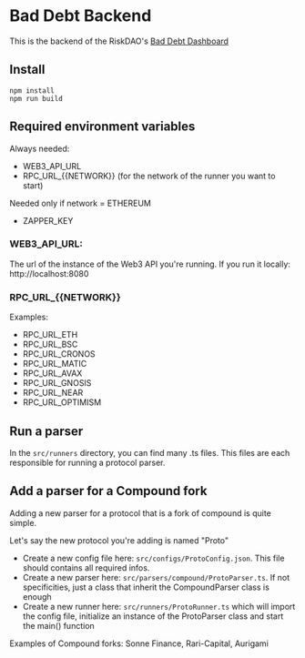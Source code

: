 # Bad Debt Backend

This is the backend of the RiskDAO's [Bad Debt Dashboard](https://bad-debt.riskdao.org/)

## Install
```
npm install
npm run build
```

## Required environment variables

Always needed:
- WEB3_API_URL
- RPC_URL_{{NETWORK}} (for the network of the runner you want to start)

Needed only if network = ETHEREUM
- ZAPPER_KEY

### WEB3_API_URL:
The url of the instance of the Web3 API you're running.
If you run it locally: http://localhost:8080

### RPC_URL_{{NETWORK}}

Examples:
- RPC_URL_ETH
- RPC_URL_BSC
- RPC_URL_CRONOS
- RPC_URL_MATIC
- RPC_URL_AVAX
- RPC_URL_GNOSIS
- RPC_URL_NEAR
- RPC_URL_OPTIMISM



## Run a parser

In the `src/runners` directory, you can find many .ts files. This files are each responsible for running a protocol parser.

## Add a parser for a Compound fork

Adding a new parser for a protocol that is a fork of compound is quite simple.

Let's say the new protocol you're adding is named "Proto"

- Create a new config file here: `src/configs/ProtoConfig.json`. This file should contains all required infos.
- Create a new parser here: `src/parsers/compound/ProtoParser.ts`. If not specificities, just a class that inherit the CompoundParser class is enough
- Create a new runner here: `src/runners/ProtoRunner.ts` which will import the config file, initialize an instance of the ProtoParser class and start the main() function

Examples of Compound forks: Sonne Finance, Rari-Capital, Aurigami

